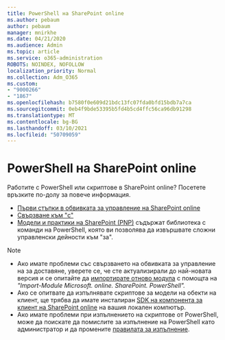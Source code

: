 ```yaml
---
title: PowerShell на SharePoint online
ms.author: pebaum
author: pebaum
manager: mnirkhe
ms.date: 04/21/2020
ms.audience: Admin
ms.topic: article
ms.service: o365-administration
ROBOTS: NOINDEX, NOFOLLOW
localization_priority: Normal
ms.collection: Adm_O365
ms.custom:
- "9000266"
- "1867"
ms.openlocfilehash: b7580f0e609d21bdc13fc07fda0bfd15bdb7a7ca
ms.sourcegitcommit: 0eb4f9bde53395b5fd4b5cd4ffc56ca96db91298
ms.translationtype: MT
ms.contentlocale: bg-BG
ms.lasthandoff: 03/10/2021
ms.locfileid: "50709059"
---
```

# <a name="sharepoint-online-powershell"></a>PowerShell на SharePoint online

Работите с PowerShell или скриптове в SharePoint online? Посетете връзките по-долу за повече информация.
- [Първи стъпки в обвивката за управление на SharePoint online](https://docs.microsoft.com/powershell/sharepoint/sharepoint-online/connect-sharepoint-online?view=sharepoint-ps)
- [Свързване към "с"](https://docs.microsoft.com/powershell/sharepoint/sharepoint-online/connect-sharepoint-online?view=sharepoint-ps#to-connect-with-multifactor-authentication-mfa)
- [Модели и практики на SharePoint (PNP)](https://docs.microsoft.com/powershell/sharepoint/sharepoint-pnp/sharepoint-pnp-cmdlets?view=sharepoint-ps) съдържат библиотека с команди на PowerShell, която ви позволява да извършвате сложни управленски дейности към "за".

> [!NOTE]
> - Ако имате проблеми със свързването на обвивката за управление на за доставяне, уверете се, че сте актуализирали до най-новата версия и се опитайте да [импортирате отново модула](https://docs.microsoft.com/powershell/scripting/developer/module/importing-a-powershell-module?view=powershell-7.1) с помощта на *"Import-Module Microsoft. online. SharePoint. PowerShell".*
> - Ако се опитвате да изпълнявате скриптове за модели на обекти на клиент, ще трябва да имате инсталиран [SDK на компонента за клиент на SharePoint online](https://www.microsoft.com/download/details.aspx?id=42038) на вашия локален компютър.
> - Ако имате проблеми при изпълнението на скриптове от PowerShell, може да поискате да помислите за изпълнение на PowerShell като администратор и да промените [правилата за изпълнение](https://docs.microsoft.com/powershell/module/microsoft.powershell.core/about/about_execution_policies?view=powershell-6).
